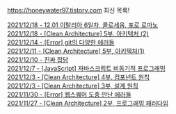 https://honeywater97.tistory.com 최신 목록! 

[2021/12/18 - 12.01 이탈리아 6일차, 콜로세움, 포로 로마노](https://honeywater97.tistory.com/250) <br>
[2021/12/18 - [Clean Architecture] 5부, 아키텍처 (2)](https://honeywater97.tistory.com/248) <br>
[2021/12/14 - [Error] git의 다양한 에러들](https://honeywater97.tistory.com/247) <br>
[2021/12/11 - [Clean Architecture] 5부, 아키텍처(1)](https://honeywater97.tistory.com/246) <br>
[2021/12/10 - 진짜 잡담](https://honeywater97.tistory.com/245) <br>
[2021/12/7 - [JavaScript] 자바스크립트 비동기적 프로그래밍](https://honeywater97.tistory.com/244) <br>
[2021/12/3 - [Clean Architecture] 4부, 컴포넌트 원칙](https://honeywater97.tistory.com/243) <br>
[2021/12/3 - [Clean Architecture] 3부, 설계 원칙](https://honeywater97.tistory.com/242) <br>
[2021/11/30 - [Error] 웹스퀘어 도중 만난 에러들](https://honeywater97.tistory.com/241) <br>
[2021/11/27 - [Clean Architecture] 2부, 프로그래밍 패러다임](https://honeywater97.tistory.com/240) <br>
